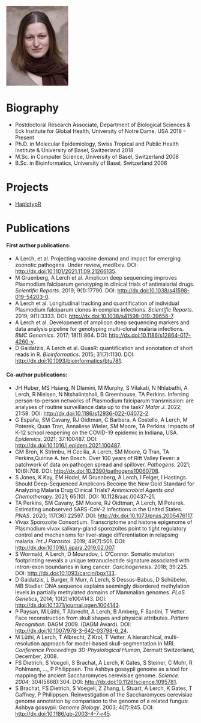 ![Anita Lerch Image](images/anita.jpg)

# Biography
 * Postdoctoral Research Associate, Department of Biological Sciences & Eck Institute for Global Health, University of Notre Dame, USA  2018 - Present
 * Ph.D. in Molecular Epidemiology, Swiss Tropical and Public Health Institute & University of Basel, Switzerland  2018
 * M.Sc. in Computer Science, University of Basel, Switzerland 2008
 * B.Sc. in Bioinformatics, University of Basel, Switzerland 2006

# Projects
 * [HaplotypR](https://lerch-a.github.io/HaplotypR)

# Publications
#### First author publications:
* A Lerch, et al.
Projecting vaccine demand and impact for emerging zoonotic pathogens.
Under review, medRxiv. DOI: http://dx.doi:10.1101/2021.11.09.21266135.
* M Gruenberg, A Lerch et al.
Amplicon deep sequencing improves Plasmodium falciparum genotyping in clinical trials of antimalarial drugs.
*Scientific Reports*. 2019; 9(1):17790. DOI: http://dx.doi:10.1038/s41598-019-54203-0.
* A Lerch et al.
Longitudinal tracking and quantification of individual Plasmodium falciparum clones in complex infections.
*Scientific Reports*. 2019; 9(1):3333. DOI: http://dx.doi:10.1038/s41598-019-39656-7.
* A Lerch et al.
Development of amplicon deep sequencing markers and data analysis pipeline for genotyping multi-clonal malaria infections.
*BMC Genomics*. 2017; 18(1):864. DOI: http://dx.doi:10.1186/s12864-017-4260-y.
* D Gaidatzis, A Lerch et al.
QuasR: quantification and annotation of short reads in R.
*Bioinformatics*. 2015; 31(7):1130. DOI: http://dx.doi:10.1093/bioinformatics/btu781.

#### Co-author publications:
* JH Huber, MS Hsiang, N Dlamini, M Murphy, S Vilakati, N Nhlabathi, A Lerch, R Nielsen, N Ntshalintshali, B Greenhouse, TA Perkins.
Inferring person-to-person networks of Plasmodium falciparum transmission: are analyses of routine surveillance data up to the task?
*Malar J*. 2022; 21:58. DOI: http://dx.doi:10.1186/s12936-022-04072-2.
* G España, SM Cavany, RJ Oidtman, C Barbera, A Costello, A Lerch, M Poterek, Quan Tran, Annaliese Wieler, SM Moore, TA Perkins.
Impacts of K-12 school reopening on the COVID-19 epidemic in Indiana, USA.
*Epidemics*. 2021; 37:100487. DOI: http://dx.doi:10.1016/j.epidem.2021.100487.
* GM Bron, K Strimbu, H Cecilia, A Lerch, SM Moore, Q Tran, TA Perkins,Quirine A. ten Bosch.
Over 100 years of Rift Valley Fever: a patchwork of data on pathogen spread and spillover.
*Pathogens*. 2021; 10(6):708. DOI: http://dx.doi:10.3390/pathogens10060708.
* S Jones, K Kay, EM Hodel, M Gruenberg, A Lerch, I Felger, I Hastings.
Should Deep-Sequenced Amplicons Become the New Gold Standard for Analyzing Malaria Drug Clinical Trials?
*Antimicrobial Agents and Chemotherapy*. 2021; 65(10). DOI: 10.1128/aac.00437-21.
* TA Perkins, SM Cavany, SM Moore, RJ Oidtman, A Lerch, M Poterek.
Estimating unobserved SARS-CoV-2 infections in the United States.
*PNAS*. 2020; 117(36):22597. DOI: http://dx.doi:10.1073/pnas.2005476117.
* Vivax Sporozoite Consortium.
Transcriptome and histone epigenome of Plasmodium vivax salivary-gland sporozoites point to tight regulatory control and mechanisms for liver-stage differentiation in relapsing malaria. 
*Int J Parasitol*. 2019; 49(7):501. DOI: http://dx.doi:10.1016/j.ijpara.2019.02.007.
* S Wormald, A Lerch, D Mouradov, L O’Connor.
Somatic mutation footprinting reveals a unique tetranucleotide signature associated with intron-exon boundaries in lung cancer.
*Carcinogenesis*. 2018; 39:225. DOI: http://dx.doi:10.1093/carcin/bgx133.
* D Gaidatzis, L Burger, R Murr, A Lerch, S Dessus-Babus, D Schübeler, MB Stadler.
DNA sequence explains seemingly disordered methylation levels in partially methylated domains of Mammalian genomes.
*PLoS Genetics*, 2014; 10(2):e1004143. DOI: http://dx.doi:10.1371/journal.pgen.1004143.
* P Paysan, M Lüthi, T Albrecht, A Lerch, B Amberg, F Santini, T Vetter.
Face reconstruction from skull shapes and physical attributes.
*Pattern Recognition*. DAGM 2009. (DAGM Award). DOI: http://dx.doi:10.1007/978-3-642-03798-6_24.
* M Lüthi, A Lerch, T Albrecht, Z Krol, T Vetter.
A hierarchical, multi-resolution approach for model-based skull-segmentation in MRI.
*Conference Proceedings 3D-Physiological Human*, Zermatt Switzerland, December, 2008.
* FS Dietrich, S Voegeli, S Brachat, A Lerch, K Gates, S Steiner, C Mohr, R Pohlmann, …, P Philippsen. 
The Ashbya gossypii genome as a tool for mapping the ancient Saccharomyces cerevisiae genome.
*Science. 2004*; 304(5668):304. DOI: http://dx.doi:10.1126/science.1095781.
* S Brachat, FS Dietrich, S Voegeli, Z Zhang, L Stuart, A Lerch, K Gates, T Gaffney, P Philippsen.
Reinvestigation of the Saccharomyces cerevisiae genome annotation by comparison to the genome of a related fungus: Ashbya gossypii.
*Genome Biology*. 2003; 4(7):R45. DOI: http://dx.doi:10.1186/gb-2003-4-7-r45.
